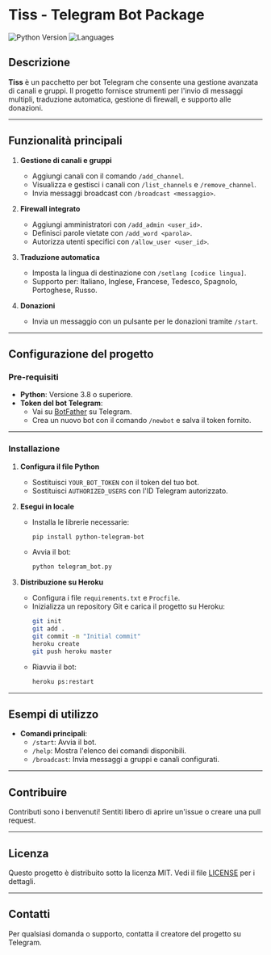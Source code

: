 # Tiss - Telegram Bot Package

![Python Version](https://img.shields.io/badge/python-3.8%2B-blue)
![Languages](https://img.shields.io/badge/Languages-ITA%2FENG%2FRUS-green)

## Descrizione

**Tiss** è un pacchetto per bot Telegram che consente una gestione avanzata di canali e gruppi. Il progetto fornisce strumenti per l'invio di messaggi multipli, traduzione automatica, gestione di firewall, e supporto alle donazioni.

---

## Funzionalità principali

1. **Gestione di canali e gruppi**  
   - Aggiungi canali con il comando `/add_channel`.
   - Visualizza e gestisci i canali con `/list_channels` e `/remove_channel`.
   - Invia messaggi broadcast con `/broadcast <messaggio>`.

2. **Firewall integrato**  
   - Aggiungi amministratori con `/add_admin <user_id>`.
   - Definisci parole vietate con `/add_word <parola>`.
   - Autorizza utenti specifici con `/allow_user <user_id>`.

3. **Traduzione automatica**  
   - Imposta la lingua di destinazione con `/setlang [codice lingua]`.
   - Supporto per: Italiano, Inglese, Francese, Tedesco, Spagnolo, Portoghese, Russo.

4. **Donazioni**  
   - Invia un messaggio con un pulsante per le donazioni tramite `/start`.

---

## Configurazione del progetto

### Pre-requisiti
- **Python**: Versione 3.8 o superiore.
- **Token del bot Telegram**:
  - Vai su [BotFather](https://t.me/BotFather) su Telegram.
  - Crea un nuovo bot con il comando `/newbot` e salva il token fornito.

---

### Installazione

1. **Configura il file Python**
   - Sostituisci `YOUR_BOT_TOKEN` con il token del tuo bot.
   - Sostituisci `AUTHORIZED_USERS` con l'ID Telegram autorizzato.

2. **Esegui in locale**  
   - Installa le librerie necessarie:  
     ```bash
     pip install python-telegram-bot
     ```
   - Avvia il bot:  
     ```bash
     python telegram_bot.py
     ```

3. **Distribuzione su Heroku**  
   - Configura i file `requirements.txt` e `Procfile`.
   - Inizializza un repository Git e carica il progetto su Heroku:
     ```bash
     git init
     git add .
     git commit -m "Initial commit"
     heroku create
     git push heroku master
     ```
   - Riavvia il bot:
     ```bash
     heroku ps:restart
     ```

---

## Esempi di utilizzo

- **Comandi principali**:
  - `/start`: Avvia il bot.
  - `/help`: Mostra l'elenco dei comandi disponibili.
  - `/broadcast`: Invia messaggi a gruppi e canali configurati.

---

## Contribuire

Contributi sono i benvenuti! Sentiti libero di aprire un'issue o creare una pull request.

---

## Licenza

Questo progetto è distribuito sotto la licenza MIT. Vedi il file [LICENSE](LICENSE) per i dettagli.

---

## Contatti

Per qualsiasi domanda o supporto, contatta il creatore del progetto su Telegram.
